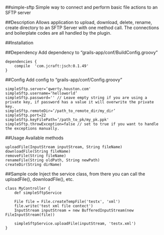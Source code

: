 ##simple-sftp
Simple way to connect and perform basic file actions to an SFTP server

##Description
Allows application to upload, download, delete, rename, create directory to an SFTP Server with one method call. The connections and boilerplate codes are all handled by the plugin.

##Installation

##Dependency
Add dependency to “grails-app/conf/BuildConfig.groovy”

	dependencies {
		compile  'com.jcraft:jsch:0.1.49'
	}

##Config
Add config to “grails-app/conf/Config.groovy”
```
simpleSftp.server=‘qwerty.houston.com'
simpleSftp.username=‘helloworld’ 
simpleSftp.password='' // Leave empty string if you are using a private key, if password has a value it will overwrite the private key.
simpleSftp.remoteDir=‘/path_to_remote_dir/my_dir’
simpleSftp.port=22
simpleSftp.keyFilePath=‘/path_to_pk/my_pk.ppk'
simpleSftp.throwException=false // set to true if you want to handle the exceptions manually.
```

##Usage
Available methods
```
uploadFile(InputStream inputStream, String fileName)
downloadFile(String fileName)
removeFile(String fileName)
renameFile(String oldPath, String newPath)
createDir(String dirName)
```

##Sample code
Inject the service class, from there you can call the uploadFile(), downloadFile(), etc.
```
class MyController {
	def simpleSftpService

	File file = File.createTempFile('testx', 'xml')
	file.write('test xml file contect')
	InputStream inputStream = new BufferedInputStream(new FileInputStream(file))

	simpleSftpService.uploadFile(inputStream, 'testx.xml')
}
```
